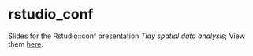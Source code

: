 # rstudio_conf

Slides for the Rstudio::conf presentation _Tidy spatial data analysis_; 
View them [here](https://edzer.github.io/rstudio_conf/#1).
